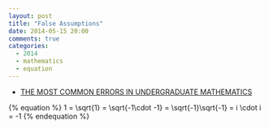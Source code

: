 ```yaml
---
layout: post
title: "False Assumptions"
date: 2014-05-15 20:00
comments: true
categories:
  - 2014
  - mathematics
  - equation
---
```

* [THE MOST COMMON ERRORS IN UNDERGRADUATE MATHEMATICS][schectex]

{% equation %}
1 = \sqrt{1} = \sqrt{-1\cdot -1} = \sqrt{-1}\sqrt{-1} = i \cdot i = -1
{% endequation %}

[schectex]: http://www.math.vanderbilt.edu/~schectex/commerrs/
